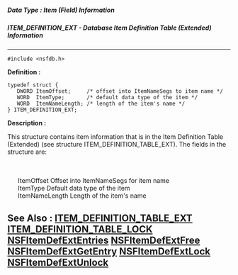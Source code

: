 ##### Data Type : Item (Field) Information
##### ITEM_DEFINITION_EXT - Database Item Definition Table (Extended) Information
---
```
#include <nsfdb.h>
```

**Definition :**
```
typedef struct {
   DWORD ItemOffset;     /* offset into ItemNameSegs to item name */
   WORD  ItemType;       /* default data type of the item */
   WORD  ItemNameLength; /* length of the item's name */
} ITEM_DEFINITION_EXT;
```

**Description :**

This structure contains item information that is in the Item Definition Table (Extended) (see structure ITEM_DEFINITION_TABLE_EXT).  The fields in the structure are:
<ul><br>
<br>
ItemOffset							Offset into ItemNameSegs for item name<br>
ItemType 							Default data type of the item<br>
ItemNameLength						Length of the item's name</ul>



**See Also :**
[ITEM_DEFINITION_TABLE_EXT](/domino-c-api-docs/reference/Data/ITEM_DEFINITION_TABLE_EXT)
[ITEM_DEFINITION_TABLE_LOCK](/domino-c-api-docs/reference/Data/ITEM_DEFINITION_TABLE_LOCK)
[NSFItemDefExtEntries](/domino-c-api-docs/reference/Func/NSFItemDefExtEntries)
[NSFItemDefExtFree](/domino-c-api-docs/reference/Func/NSFItemDefExtFree)
[NSFItemDefExtGetEntry](/domino-c-api-docs/reference/Func/NSFItemDefExtGetEntry)
[NSFItemDefExtLock](/domino-c-api-docs/reference/Func/NSFItemDefExtLock)
[NSFItemDefExtUnlock](/domino-c-api-docs/reference/Func/NSFItemDefExtUnlock)
---
